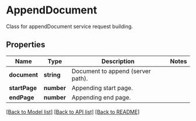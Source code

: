 # AppendDocument
Class for appendDocument service request building.

## Properties
Name | Type | Description | Notes
------------ | ------------- | ------------- | -------------
**document** | **string** | Document to append (server path). | 
**startPage** | **number** | Appending start page. | 
**endPage** | **number** | Appending end page. | 

[[Back to Model list]](../README.md#documentation-for-models) [[Back to API list]](../README.md#documentation-for-api-endpoints) [[Back to README]](../README.md)

